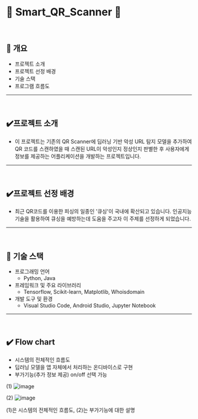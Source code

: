 # :iphone: Smart_QR_Scanner :iphone:
<br/>

## :pushpin: 개요 
- 프로젝트 소개
- 프로젝트 선정 배경
- 기술 스택
- 프로그램 흐름도

---
<br/>

## ✔️프로젝트 소개
- 이 프로젝트는 기존의 QR Scanner에 딥러닝 기반 악성 URL 탐지 모델을 추가하여 QR 코드를 스캔하였을 때 스캔된 URL이 악성인지 정상인지 판별한 후 사용자에게 정보를 제공하는 어플리케이션을 개발하는 프로젝트입니다.

---
<br/>

## ✔️프로젝트 선정 배경
- 최근 QR코드를 이용한 피싱의 일종인 '큐싱'이 국내에 확산되고 있습니다. 인공지능 기술을 활용하여 큐싱을 예방하는데 도움을 주고자 이 주제를 선정하게 되었습니다.

---
<br/>

## :shopping_cart: 기술 스택
- 프로그래밍 언어
   - Python, Java
- 프레임워크 및 주요 라이브러리
   - Tensorflow, Scikit-learn, Matplotlib, Whoisdomain
- 개발 도구 및 환경
   - Visual Studio Code, Android Studio, Jupyter Notebook

---
<br/>

## ✔️ Flow chart
- 시스템의 전체적인 흐름도
- 딥러닝 모델을 앱 자체에서 처리하는 온디바이스로 구현
- 부가기능(추가 정보 제공) on/off 선택 가능

(1)
![image](https://github.com/KJirung/Smart_QR_Scanner/assets/142071404/7c2a8525-64ce-4045-8d54-e31a6e6b22ce)

(2)
![image](https://github.com/KJirung/Smart_QR_Scanner/assets/142071404/d3c11614-09c9-4b4e-953e-a1e8c84f3dfd)

(1)은 시스템의 전체적인 흐름도, (2)는 부가기능에 대한 설명



